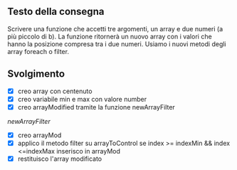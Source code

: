## Testo della consegna

Scrivere una funzione che accetti tre argomenti, un array e due numeri (a più piccolo di b).
La funzione ritornerà un nuovo array con i valori che hanno la posizione compresa tra i due numeri.
Usiamo i nuovi metodi degli array foreach o filter.

## Svolgimento
- [x] creo array con centenuto
- [x] creo variabile min e max con valore number
- [x] creo arrayModified tramite la funzione newArrayFilter

*newArrayFilter*
- [x] creo arrayMod
- [x] applico il metodo filter su arrayToControl
    se index >= indexMin && index <=indexMax
        inserisco in arrayMod
- [x] restituisco l'array modificato
